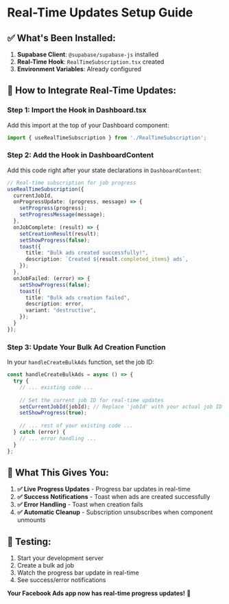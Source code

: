 # Real-Time Updates Setup Guide

## ✅ **What's Been Installed:**

1. **Supabase Client**: `@supabase/supabase-js` installed
2. **Real-Time Hook**: `RealTimeSubscription.tsx` created
3. **Environment Variables**: Already configured

## 🚀 **How to Integrate Real-Time Updates:**

### **Step 1: Import the Hook in Dashboard.tsx**

Add this import at the top of your Dashboard component:

```typescript
import { useRealTimeSubscription } from './RealTimeSubscription';
```

### **Step 2: Add the Hook in DashboardContent**

Add this code right after your state declarations in `DashboardContent`:

```typescript
// Real-time subscription for job progress
useRealTimeSubscription({
  currentJobId,
  onProgressUpdate: (progress, message) => {
    setProgress(progress);
    setProgressMessage(message);
  },
  onJobComplete: (result) => {
    setCreationResult(result);
    setShowProgress(false);
    toast({
      title: "Bulk ads created successfully!",
      description: `Created ${result.completed_items} ads`,
    });
  },
  onJobFailed: (error) => {
    setShowProgress(false);
    toast({
      title: "Bulk ads creation failed",
      description: error,
      variant: "destructive",
    });
  }
});
```

### **Step 3: Update Your Bulk Ad Creation Function**

In your `handleCreateBulkAds` function, set the job ID:

```typescript
const handleCreateBulkAds = async () => {
  try {
    // ... existing code ...
    
    // Set the current job ID for real-time updates
    setCurrentJobId(jobId); // Replace 'jobId' with your actual job ID
    setShowProgress(true);
    
    // ... rest of your existing code ...
  } catch (error) {
    // ... error handling ...
  }
};
```

## 🎯 **What This Gives You:**

1. **✅ Live Progress Updates** - Progress bar updates in real-time
2. **✅ Success Notifications** - Toast when ads are created successfully
3. **✅ Error Handling** - Toast when creation fails
4. **✅ Automatic Cleanup** - Subscription unsubscribes when component unmounts

## 🚀 **Testing:**

1. Start your development server
2. Create a bulk ad job
3. Watch the progress bar update in real-time
4. See success/error notifications

**Your Facebook Ads app now has real-time progress updates!** 🎉 
